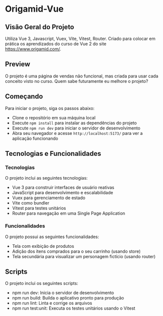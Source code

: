 # Origamid-Vue

## Visão Geral do Projeto
Utiliza Vue 3, Javascript, Vuex, Vite, Vitest, Router.
Criado para colocar em prática os aprendizados do curso de Vue 2 do site https://www.origamid.com/.

## Preview
O projeto é uma página de vendas não funcional, mas criada para usar cada conceito visto no curso. Quem sabe futuramente eu melhore o projeto?

## Começando
Para iniciar o projeto, siga os passos abaixo:

- Clone o repositório em sua máquina local
- Execute ```npm install``` para instalar as dependências do projeto
- Execute ```npm run dev``` para iniciar o servidor de desenvolvimento
- Abra seu navegador e acesse ```http://localhost:5173/``` para ver a aplicação funcionando

## Tecnologias e Funcionalidades
### Tecnologias
O projeto inclui as seguintes tecnologias:

- Vue 3 para construir interfaces de usuário reativas
- JavaScript para desenvolvimento e escalabilidade
- Vuex para gerenciamento de estado
- Vite como bundler
- Vitest para testes unitários
- Router para navegação em uma Single Page Application

### Funcionalidades
O projeto possui as seguintes funcionalidades:

- Tela com exibição de produtos
- Adição dos itens comprados para o seu carrinho (usando store)
- Tela secundária para visualizar um personagem fictício (usando router)

## Scripts
O projeto inclui os seguintes scripts:

- npm run dev: Inicia o servidor de desenvolvimento
- npm run build: Builda o aplicativo pronto para produção
- npm run lint: Linta e corrige os arquivos
- npm run test:unit: Executa os testes unitários usando o Vitest
